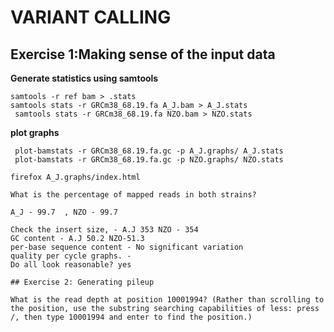 # VARIANT CALLING
## Exercise 1:Making sense of the input data

**Generate statistics using samtools**

```
samtools -r ref bam > .stats
samtools stats -r GRCm38_68.19.fa A_J.bam > A_J.stats
 samtools stats -r GRCm38_68.19.fa NZO.bam > NZO.stats
```

**plot graphs**

```
 plot-bamstats -r GRCm38_68.19.fa.gc -p A_J.graphs/ A_J.stats
 plot-bamstats -r GRCm38_68.19.fa.gc -p NZO.graphs/ NZO.stats

```
```
firefox A_J.graphs/index.html
```

```
What is the percentage of mapped reads in both strains? 

A_J - 99.7  , NZO - 99.7

Check the insert size, - A.J 353 NZO - 354
GC content - A.J 50.2 NZO-51.3
per-base sequence content - No significant variation
quality per cycle graphs. - 
Do all look reasonable? yes

## Exercise 2: Generating pileup

What is the read depth at position 10001994? (Rather than scrolling to the position, use the substring searching capabilities of less: press /, then type 10001994 and enter to find the position.)




